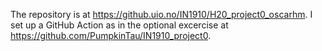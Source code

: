 The repository is at https://github.uio.no/IN1910/H20_project0_oscarhm.
I set up a GitHub Action as in the optional excercise at https://github.com/PumpkinTau/IN1910_project0.